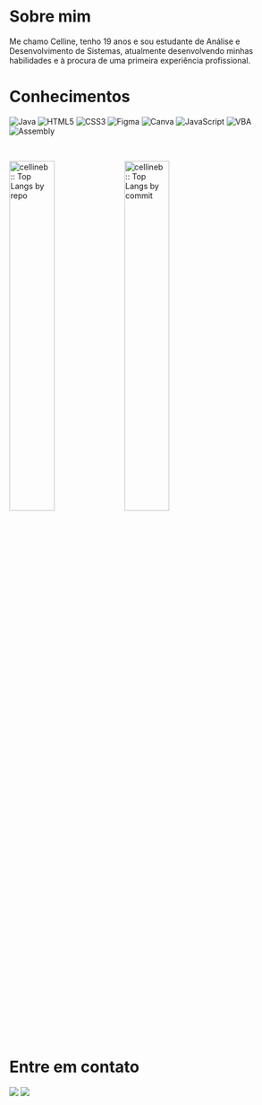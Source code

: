 # Sobre mim

Me chamo Celline, tenho 19 anos e sou estudante de Análise e Desenvolvimento de Sistemas, atualmente desenvolvendo minhas habilidades e à procura de uma primeira experiência profissional.

# Conhecimentos
![Java](https://img.shields.io/badge/java-%23ED8B00.svg?style=for-the-badge&logo=openjdk&logoColor=white)
![HTML5](https://img.shields.io/badge/html5-%23E34F26.svg?style=for-the-badge&logo=html5&logoColor=white)
![CSS3](https://img.shields.io/badge/css3-%231572B6.svg?style=for-the-badge&logo=css3&logoColor=white)
![Figma](https://img.shields.io/badge/figma-%23F24E1E.svg?style=for-the-badge&logo=figma&logoColor=white)
![Canva](https://img.shields.io/badge/Canva-%2300C4CC.svg?style=for-the-badge&logo=Canva&logoColor=white)
![JavaScript](https://img.shields.io/badge/javascript-%23323330.svg?style=for-the-badge&logo=javascript&logoColor=%23F7DF1E)
![VBA](https://img.shields.io/badge/-VBA-333333?style=flat&logo=VBA&logoColor=1572B6)
![Assembly](https://img.shields.io/badge/-Assembly-333333?style=flat&logo=Assembly&logoColor=1572B6)

<br/>

<p >
<img width="40%" src="https://github-profile-summary-cards.vercel.app/api/cards/repos-per-language?username=cellineb&theme=tokyonight&layout=compact&hide_border=true" alt="cellineb :: Top Langs by repo" />
<img width="40%" src="https://github-profile-summary-cards.vercel.app/api/cards/most-commit-language?username=cellineb&theme=tokyonight&layout=compact&hide_border=true" alt="cellineb :: Top Langs by commit" />
</p>
  
# Entre em contato
<a href="https://www.linkedin.com/in/cellinebitencourt/" target="blank"><img src="https://custom-icon-badges.demolab.com/badge/-LinkedIn-808080?style=for-the-badge&logo=linkedin&logoColor=white"></a>
<a href="mailto:cellinebitencourt@gmail.com" target="blank"><img src="https://custom-icon-badges.demolab.com/badge/cellinebitencourt@gmail.com-808080?style=for-the-badge&logo=mention&logoColor=white"></a>


